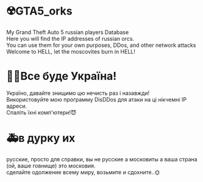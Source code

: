 # ☢️GTA5_orks
My Grand Theft Auto 5 russian players Database<br>
Here you will find the IP addresses of russian orcs.<br>
You can use them for your own purposes, DDos, and other network attacks<br>
Welcome to HELL, let the moscovites burn in HELL! <br>
# 💙💛Все буде Україна!
Україно, давайте знищимо цю нечисть раз і назавжди!<br>
Використовуйте мою программу DisDDos для атаки на ці нікчемні IP адреси.<br>
Спаліть їхні комп'ютери!😈<br>
# 🚑в дурку их
русские, просто для справки, вы не русские а московиты а ваша страна (ой, ваше говнище) это московия.<br>
сделайте одолжение всему миру, возьмите и сдохните..🌞<br>


